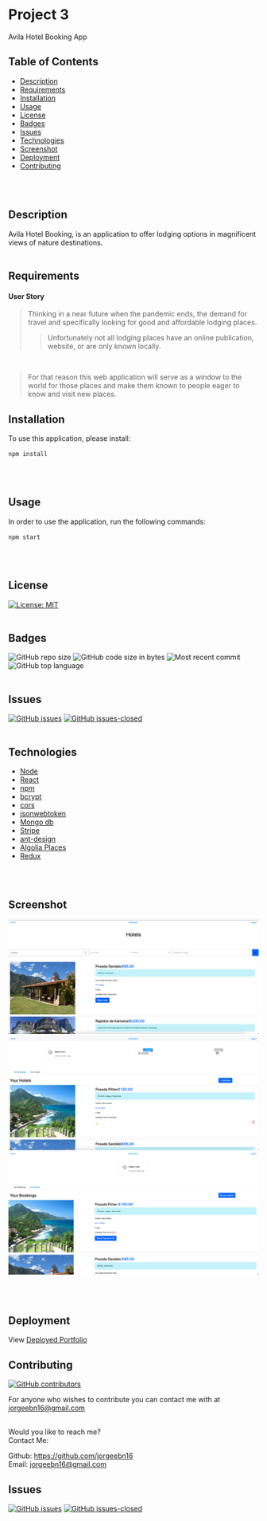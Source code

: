# Project 3
Avila Hotel Booking App

## Table of Contents

* [Description](#Description)
* [Requirements](#Requirements)
* [Installation](#Installation)
* [Usage](#Usage)
* [License](#License)
* [Badges](#Badges)
* [Issues](#Issues)
* [Technologies](#Technologies)
* [Screenshot](#screenshot)
* [Deployment](#deployment)
* [Contributing](#Contributing)
</br>
</br>

## Description
Avila Hotel Booking, is an application to offer lodging options in magnificent views of nature destinations.
<br>
<br>

## Requirements

#### User Story
>Thinking in a near future when the pandemic ends, the demand for travel and specifically looking for good and affordable lodging places.
>>Unfortunately not all lodging places have an online publication, website, or are only known locally.
</br>

>For that reason this web application will serve as a window to the world for those places and make them known to people eager to know and visit new places.

## Installation
To use this application, please install: 
```
npm install
```

<br/>
<br/>

## Usage
In order to use the application, run the following commands:
```
npm start
```

<br/>
<br/>

## License 
[![License: MIT](https://img.shields.io/badge/License-MIT-yellow.svg)](https://opensource.org/licenses/MIT)
</br>
</br>

## Badges
![GitHub repo size](https://img.shields.io/github/repo-size/jorgeebn16/avila-hotel-booking-app)
![GitHub code size in bytes](https://img.shields.io/github/languages/code-size/jorgeebn16/avila-hotel-booking-app)
![Most recent commit](https://img.shields.io/github/last-commit/jorgeebn16/avila-hotel-booking-app)
![GitHub top language](https://img.shields.io/github/languages/top/jorgeebn16/avila-hotel-booking-app)
</br>
</br>

## Issues
[![GitHub issues](https://img.shields.io/github/issues/jorgeebn16/avila-hotel-booking-app.svg)](https://GitHub.com/jorgeebn16/avila-hotel-booking-app/issues/)
[![GitHub issues-closed](https://img.shields.io/github/issues-closed/jorgeebn16/avila-hotel-booking-app.svg)](https://GitHub.com/jorgeebn16/avila-hotel-booking-app/issues?q=is%3Aissue+is%3Aclosed)
</br>
</br>

## Technologies
* [Node](https://nodejs.org/en/)
* [React](https://reactjs.org//)
* [npm](https://www.npmjs.com/)
* [bcrypt](https://www.npmjs.com/package/bcrypt)
* [cors](https://developer.mozilla.org/en-US/docs/Web/HTTP/CORS)
* [jsonwebtoken](https://www.npmjs.com/package/jsonwebtoken)
* [Mongo db](https://www.mongodb.com/)
* [Stripe](https://stripe.com/docs/development)
* [ant-design](https://ant.design/)
* [Algolia Places](https://community.algolia.com/places/)
* [Redux](https://redux.js.org/)

<br/>
<br/>

## Screenshot
![Application Preview](./images/main-page.png)<br/>
![Application Preview](./images/seller-dashboard.png)<br/>
![Application Preview](./images/customer-dashboard.png)<br/>

</br>
</br>

## Deployment
View [Deployed Portfolio](https://jorgeebn16-avila-booking-app.herokuapp.com/)

## Contributing
[![GitHub contributors](https://img.shields.io/github/contributors/jorgeebn16/avila-hotel-booking-app.svg)](https://GitHub.com/jorgeebn16/avila-hotel-booking-app/graphs/contributors/)

For anyone who wishes to contribute you can contact me with at jorgeebn16@gmail.com
</br>
</br>

Would you like to reach me?
</br>
Contact Me:

Github: https://github.com/jorgeebn16</br>
Email: jorgeebn16@gmail.com


## Issues
[![GitHub issues](https://img.shields.io/github/issues/jorgeebn16/avila-hotel-booking-app.svg)](https://GitHub.com/jorgeebn16/avila-hotel-booking-app/issues/)
[![GitHub issues-closed](https://img.shields.io/github/issues-closed/jorgeebn16/avila-hotel-booking-app.svg)](https://GitHub.com/jorgeebn16/avila-hotel-booking-app/issues?q=is%3Aissue+is%3Aclosed)


